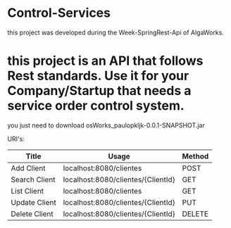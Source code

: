 # Control-Services
this project was developed during the Week-SpringRest-Api of AlgaWorks.

<h1>this project is an API that follows Rest standards. Use it for your Company/Startup that needs a service order control system.</h1>

<p>you just need to download osWorks_paulopkljk-0.0.1-SNAPSHOT.jar</p>

URI's:

<table>
    <thead>
        <th>Title</th>
        <th>Usage</th>
        <th>Method</th>
    </thead>
    <tbody>
        <tr>
            <td>Add Client</td>
            <td>localhost:8080/clientes</td>
            <td>POST</td>
        </tr>
        <tr>
            <td>Search Client</td>
            <td>localhost:8080/clientes/{ClientId}</td>
            <td>GET</td>
        </tr>
        <tr>
            <td>List Client</td>
            <td>localhost:8080/clientes</td>
            <td>GET</td>
        </tr>
        <tr>
            <td>Update Client</td>
            <td>localhost:8080/clientes/{ClientId}</td>
            <td>PUT</td>
        </tr>
        <tr>
            <td>Delete Client</td>
            <td>localhost:8080/clientes/{ClientId}</td>
            <td>DELETE</td>
        </tr>
    </tbody>
</table>